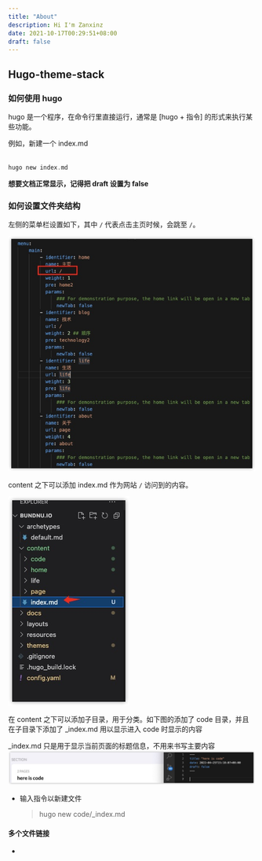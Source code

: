 ```yaml
---
title: "About"
description: Hi I'm Zanxinz
date: 2021-10-17T00:29:51+08:00
draft: false
---
```



## Hugo-theme-stack

### 如何使用 hugo

hugo 是一个程序，在命令行里直接运行，通常是 [hugo + 指令] 的形式来执行某些功能。

例如，新建一个 index.md

```c

hugo new index.md

```

**想要文档正常显示，记得把 draft 设置为 false**

### 如何设置文件夹结构

左侧的菜单栏设置如下，其中 `/` 代表点击主页时候，会跳至 `/`。

![menu](about/menu.jpg)

content 之下可以添加 index.md 作为网站 `/` 访问到的内容。

![index.md](about/indexmd.jpg)

在 content 之下可以添加子目录，用于分类。如下图的添加了 code 目录，并且在子目录下添加了 _index.md 用以显示进入 code 时显示的内容

_index.md 只是用于显示当前页面的标题信息，不用来书写主要内容
![_index](about/_indexUse.jpg)

- 输入指令以新建文件
    > hugo new code/_index.md

#### 多个文件链接

-
